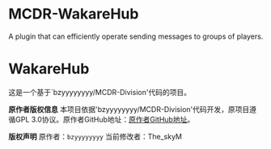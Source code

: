 # MCDR-WakareHub
A plugin that can efficiently operate sending messages to groups of players.
# WakareHub

这是一个基于`bzyyyyyyyy/MCDR-Division'代码的项目。

**原作者版权信息**
本项目依据'bzyyyyyyyy/MCDR-Division'代码开发，原项目遵循GPL 3.0协议。原作者GitHub地址：[原作者GitHub地址](https://github.com/bzyyyyyyyy/MCDR-Division)。

**版权声明**
原作者：`bzyyyyyyyy`
当前修改者：The_skyM
